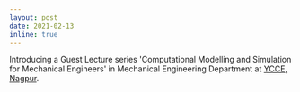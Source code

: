 ```yaml
---
layout: post
date: 2021-02-13
inline: true
---
```

Introducing a Guest Lecture series 'Computational Modelling and Simulation for Mechanical Engineers' in Mechanical Engineering Department at <a href="https://www.ycce.edu/mechanical-engineering.php">YCCE, Nagpur</a>.
